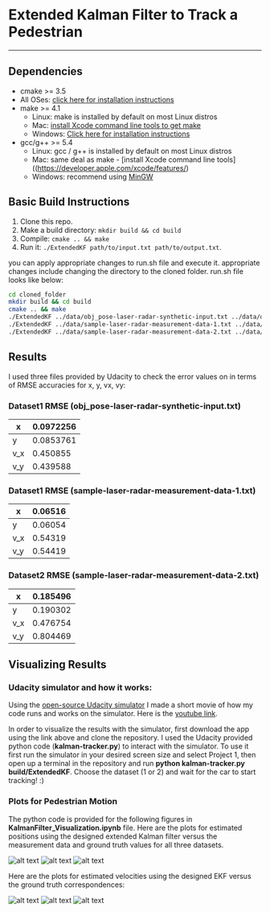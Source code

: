 # Extended Kalman Filter to Track a Pedestrian
---
[//]: # (Image References)
[image1]: ./Figures/Datasetobj_pose-laser-radar-synthetic-output.txt.jpg "Dataset1"
[image2]: ./Figures/Datasetsample-laser-radar-measurement-data-1-output.txt.jpg "Dataset2"
[image3]: ./Figures/Datasetsample-laser-radar-measurement-data-2-output.txt.jpg "Dataset3"
[image4]: ./Figures/Velocity_Datasetobj_pose-laser-radar-synthetic-output.txt.jpg "Velocity_Dataset1"
[image5]: ./Figures/Velocity_Datasetsample-laser-radar-measurement-data-1-output.txt.jpg "Velocity_Dataset2"
[image6]: ./Figures/Velocity_Datasetsample-laser-radar-measurement-data-2-output.txt.jpg "Velocity_Dataset3"

## Dependencies

* cmake >= 3.5
 * All OSes: [click here for installation instructions](https://cmake.org/install/)
* make >= 4.1
  * Linux: make is installed by default on most Linux distros
  * Mac: [install Xcode command line tools to get make](https://developer.apple.com/xcode/features/)
  * Windows: [Click here for installation instructions](http://gnuwin32.sourceforge.net/packages/make.htm)
* gcc/g++ >= 5.4
  * Linux: gcc / g++ is installed by default on most Linux distros
  * Mac: same deal as make - [install Xcode command line tools]((https://developer.apple.com/xcode/features/)
  * Windows: recommend using [MinGW](http://www.mingw.org/)

## Basic Build Instructions

1. Clone this repo.
2. Make a build directory: `mkdir build && cd build`
3. Compile: `cmake .. && make`
4. Run it: `./ExtendedKF path/to/input.txt path/to/output.txt`.

you can apply appropriate changes to run.sh file and execute it. appropriate changes include changing the directory to the cloned folder. run.sh file looks like below:
```bash
cd cloned_folder
mkdir build && cd build
cmake .. && make
./ExtendedKF ../data/obj_pose-laser-radar-synthetic-input.txt ../data/obj_pose-laser-radar-synthetic-output.txt
./ExtendedKF ../data/sample-laser-radar-measurement-data-1.txt ../data/sample-laser-radar-measurement-data-1-output.txt
./ExtendedKF ../data/sample-laser-radar-measurement-data-2.txt ../data/sample-laser-radar-measurement-data-2-output.txt
```

## Results
I used three files provided by Udacity to check the error values on in terms of RMSE accuracies for x, y, vx, vy:

### Dataset1 RMSE (obj_pose-laser-radar-synthetic-input.txt)
| x   |   0.0972256|
|-----|-----------|
| y   |   0.0853761|
| v_x |   0.450855|
| v_y |   0.439588|


### Dataset1 RMSE (sample-laser-radar-measurement-data-1.txt)
| x   | 0.06516   |
|-----|-----------|
| y   | 0.06054   |
| v_x | 0.54319   |
| v_y | 0.54419   |

### Dataset2 RMSE (sample-laser-radar-measurement-data-2.txt)
| x   | 0.185496|
|-----|----------|
| y   | 0.190302|
| v_x | 0.476754 |
| v_y | 0.804469 |

## Visualizing Results


### Udacity simulator and how it works:
Using the [open-source Udacity simulator](https://github.com/udacity/self-driving-car-sim/releases/) I made a short movie of how my code runs and works on the simulator. Here is the [youtube link]().

In order to visualize the results with the simulator, first download the app using the link above and clone the repository. I used the Udacity provided python code (**kalman-tracker.py**) to interact with the simulator. To use it first run the simulator in your desired screen size and select Project 1, then open up a terminal in the repository and run **python kalman-tracker.py build/ExtendedKF**. Choose the dataset (1 or 2) and wait for the car to start tracking! :)


### Plots for Pedestrian Motion
The python code is provided for the following figures in **KalmanFilter_Visualization.ipynb** file.
Here are the plots for estimated positions using the designed extended Kalman filter versus the measurement data and ground truth values for all three datasets.

![alt text][image1]
![alt text][image2]
![alt text][image3]

Here are the plots for estimated velocities using the designed EKF versus the ground truth correspondences:

![alt text][image4]
![alt text][image5]
![alt text][image6]
